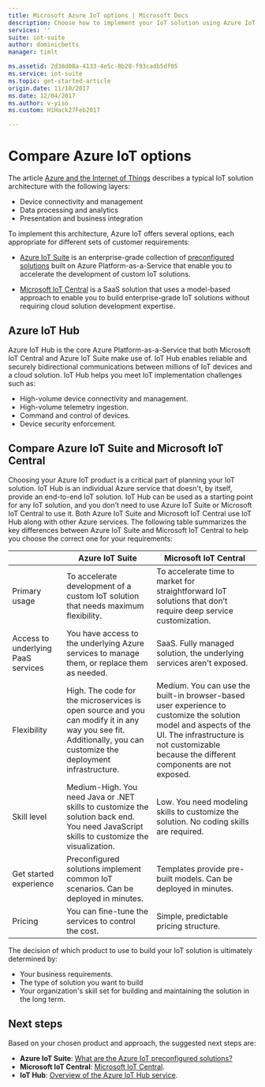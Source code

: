 ```yaml
---
title: Microsoft Azure IoT options | Microsoft Docs
description: Choose how to implement your IoT solution using Azure IoT Suite, Microsoft IoT Central, or Azure IoT Hub.
services: ''
suite: iot-suite
author: dominicbetts
manager: timlt

ms.assetid: 2d38d08a-4133-4e5c-8b28-f93cadb5df05
ms.service: iot-suite
ms.topic: get-started-article
origin.date: 11/10/2017
ms.date: 12/04/2017
ms.author: v-yiso
ms.custom: H1Hack27Feb2017

---
```


# Compare Azure IoT options

The article [Azure and the Internet of Things](iot-suite-what-is-azure-iot.md) describes a typical IoT solution architecture with the following layers:

* Device connectivity and management
* Data processing and analytics
* Presentation and business integration

To implement this architecture, Azure IoT offers several options, each appropriate for different sets of customer requirements:

* [Azure IoT Suite](index.md) is an enterprise-grade collection of [preconfigured solutions](iot-suite-what-are-preconfigured-solutions.md) built on Azure Platform-as-a-Service that enable you to accelerate the development of custom IoT solutions.

* [Microsoft IoT Central](https://www.microsoft.com/internet-of-things/iot-central-saas-solutions) is a SaaS solution that uses a model-based approach to enable you to build enterprise-grade IoT solutions without requiring cloud solution development expertise.

## Azure IoT Hub

Azure IoT Hub is the core Azure Platform-as-a-Service that both Microsoft IoT Central and Azure IoT Suite make use of. IoT Hub enables reliable and securely bidirectional communications between millions of IoT devices and a cloud solution. IoT Hub helps you meet IoT implementation challenges such as:

* High-volume device connectivity and management.
* High-volume telemetry ingestion.
* Command and control of devices.
* Device security enforcement.

## Compare Azure IoT Suite and Microsoft IoT Central

Choosing your Azure IoT product is a critical part of planning your IoT solution. IoT Hub is an individual Azure service that doesn't, by itself, provide an end-to-end IoT solution. IoT Hub can be used as a starting point for any IoT solution, and you don’t need to use Azure IoT Suite or Microsoft IoT Central to use it. Both Azure IoT Suite and Microsoft IoT Central use IoT Hub along with other Azure services. The following table summarizes the key differences between Azure IoT Suite and Microsoft IoT Central to help you choose the correct one for your requirements:

|                        | Azure IoT Suite | Microsoft IoT Central |
| ---------------------- | --------- | ----------- |
| Primary usage | To accelerate development of a custom IoT solution that needs maximum flexibility. | To accelerate time to market for straightforward IoT solutions that don’t require deep service customization. |
| Access to underlying PaaS services          | You have access to the underlying Azure services to manage them, or replace them as needed. | SaaS. Fully managed solution, the underlying services aren't exposed. |
| Flexibility            | High. The code for the microservices is open source and you can modify it in any way you see fit. Additionally, you can customize the deployment infrastructure.| Medium. You can use the built-in browser-based user experience to customize the solution model and aspects of the UI. The infrastructure is not customizable because the different components are not exposed.|
| Skill level                 | Medium-High. You need Java or .NET skills to customize the solution back end. You need JavaScript skills to customize the visualization. | Low. You need modeling skills to customize the solution. No coding skills are required. |
| Get started experience | Preconfigured solutions implement common IoT scenarios. Can be deployed in minutes. | Templates provide pre-built models. Can be deployed in minutes. |
| Pricing                | You can fine-tune the services to control the cost. | Simple, predictable pricing structure. |

The decision of which product to use to build your IoT solution is ultimately determined by:

* Your business requirements.
* The type of solution you want to build
* Your organization's skill set for building and maintaining the solution in the long term.

## Next steps

Based on your chosen product and approach, the suggested next steps are:

* **Azure IoT Suite**: [What are the Azure IoT preconfigured solutions?](iot-suite-what-are-preconfigured-solutions.md)
* **Microsoft IoT Central**: [Microsoft IoT Central](https://www.microsoft.com/internet-of-things/iot-central-saas-solutions).
* **IoT Hub**: [Overview of the Azure IoT Hub service](../iot-hub/iot-hub-what-is-iot-hub.md).
